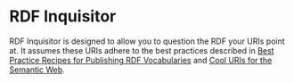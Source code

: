 RDF Inquisitor
==============

RDF Inquisitor is designed to allow you to question the RDF your URIs point at.  It assumes these URIs adhere to the 
best practices described in [Best Practice Recipes for Publishing RDF Vocabularies](https://www.w3.org/TR/swbp-vocab-pub/) 
and [Cool URIs for the Semantic Web](https://www.w3.org/TR/cooluris/).
